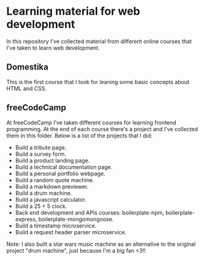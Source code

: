 # Learning material for web development
In this repository I've collected material from different online courses that I've taken to learn web development.

## Domestika
This is the first course that I took for leaning some basic concepts about HTML and CSS.

## freeCodeCamp
At freeCodeCamp I've taken different courses for learning frontend programming. At the end of each course there's a project and I've collected them in this folder. Below is a list of the projects that I did:

* Build a tribute page.
* Build a survey form.
* Build a product landing page.
* Build a technical documentation page.
* Build a personal portfolio webpage.
* Build a random quote machine.
* Build a markdown previewer.
* Build a drum machine.
* Build a javascript calculator.
* Build a 25 + 5 clock.
* Back end development and APIs courses: boilerplate-npm, boilerplate-express, boilerplate-mongomongoose.
* Build a timestamp microservice.
* Build a request header parser microservice.

Note: I also built a star wars music machine as an alternative to the original project "drum machine", just because I'm a big fan <3!!

